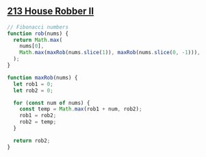 ## [213 House Robber II](https://leetcode.com/problems/house-robber-ii/description/)

<!-- notecardId: 1752140111304 -->

```js
// Fibonacci numbers
function rob(nums) {
  return Math.max(
    nums[0],
    Math.max(maxRob(nums.slice(1)), maxRob(nums.slice(0, -1))),
  );
}

function maxRob(nums) {
  let rob1 = 0;
  let rob2 = 0;

  for (const num of nums) {
    const temp = Math.max(rob1 + num, rob2);
    rob1 = rob2;
    rob2 = temp;
  }

  return rob2;
}
```
